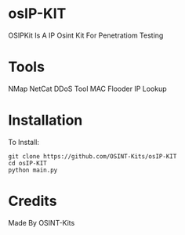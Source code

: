 # osIP-KIT
OSIPKit Is A IP Osint Kit For Penetratiom Testing
# Tools
NMap
NetCat
DDoS Tool
MAC Flooder
IP Lookup
# Installation
To Install:
```
git clone https://github.com/OSINT-Kits/osIP-KIT
cd osIP-KIT
python main.py
```
# Credits
Made By OSINT-Kits
